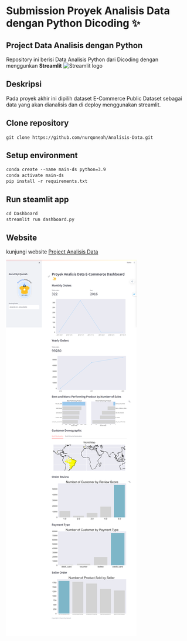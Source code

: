 # Submission Proyek Analisis Data dengan Python Dicoding ✨

## Project Data Analisis dengan Python

Repository ini berisi Data Analisis Python dari Dicoding dengan menggunkan **Streamlit** <img src="https://user-images.githubusercontent.com/7164864/217935870-c0bc60a3-6fc0-4047-b011-7b4c59488c91.png" alt="Streamlit logo"></img>

## Deskripsi

Pada proyek akhir ini dipilih dataset E-Commerce Public Dataset sebagai data yang akan dianalisis dan di deploy menggunakan streamlit.

## Clone repository

```
git clone https://github.com/nurqoneah/Analisis-Data.git
```

## Setup environment

```
conda create --name main-ds python=3.9
conda activate main-ds
pip install -r requirements.txt
```

## Run steamlit app

```
cd Dashboard
streamlit run dashboard.py
```

## Website
kunjungi website [Project Analisis Data](https://dashboardpy-kvcvpasxcuhc8fpntu9ayq.streamlit.app/)

<img src="Dashboard-ss.png" alt="Streamlit SS"></img>
